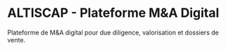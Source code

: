 # ALTISCAP - Plateforme M&A Digital

Plateforme de M&A digital pour due diligence, valorisation et dossiers de vente.
